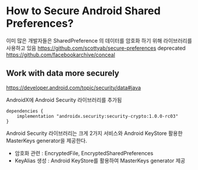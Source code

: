
# How to Secure Android Shared Preferences?

이미 많은 개발자들은 SharedPreference 의 데이터를 암호화 하기 위해 라이브러리를 사용하고 있음 
https://github.com/scottyab/secure-preferences deprecated
https://github.com/facebookarchive/conceal

## Work with data more securely
https://developer.android.com/topic/security/data#java

AndroidX에 Android Security 라이브러리를 추가됨
```
dependencies { 
	implementation "androidx.security:security-crypto:1.0.0-rc03"
}
```

Android Security 라이브러리는 크게 2가지 서비스와 Android KeyStore 활용한 MasterKeys generator을 제공한다.

-   암호화 관련 : EncryptedFile, EncryptedSharedPreferences
-   KeyAlias 생성 : Android KeyStore를 활용하여 MasterKeys generator 제공




<!--stackedit_data:
eyJoaXN0b3J5IjpbMTg4NzA3NzAzMV19
-->